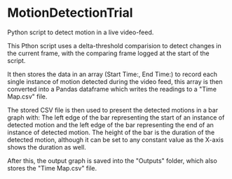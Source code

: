 # MotionDetectionTrial
Python script to detect motion in a live video-feed.

This Pthon script uses a delta-threshold comparision to detect changes in the current frame, with the comparing frame logged at the
start of the script.

It then stores the data in an array (Start Time:, End Time:) to record each single instance of motion detected during the video feed, this
array is then converted into a Pandas dataframe which writes the readings to a "Time Map.csv" file.

The stored CSV file is then used to present the detected motions in a bar graph with:
  The left edge of the bar representing the start of an instance of detected motion and the left edge of the bar representing the end
  of an instance of detected motion.
  The height of the bar is the duration of the detected motion, although it can be set to any constant value as the X-axis shows the
  duration as well.

After this, the output graph is saved into the "Outputs" folder, which also stores the "Time Map.csv" file.
